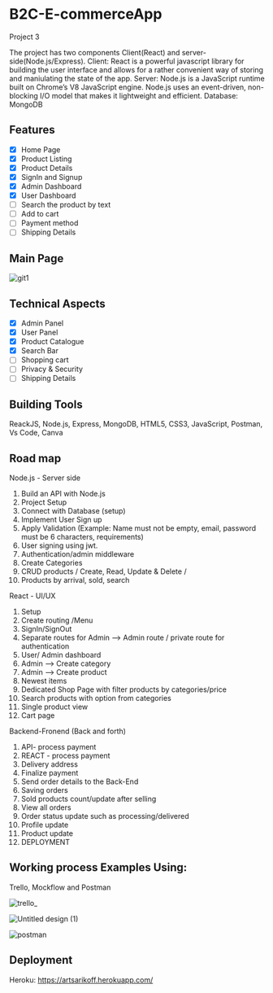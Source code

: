 
# B2C-E-commerceApp
Project 3 

The project has two components Client(React) and server-side(Node.js/Express). Client: React is a powerful javascript library for building the user interface and allows for a rather convenient way of storing and maniulating the state of the app. Server: Node.js is a JavaScript runtime built on Chrome’s V8 JavaScript engine. Node.js uses an event-driven, non-blocking I/O model that makes it lightweight and efficient.
Database: MongoDB



## Features
- [x] Home Page
- [x] Product Listing
- [x] Product Details
- [x] SignIn and Signup
- [x] Admin Dashboard
- [x] User Dashboard
- [ ] Search the product by text
- [ ] Add to cart
- [ ] Payment method
- [ ] Shipping Details

## Main Page
![git1](https://user-images.githubusercontent.com/55516592/83550459-1de03680-a4c4-11ea-8424-d5772e2350e5.png)

## Technical Aspects
- [x] Admin Panel
- [x] User Panel
- [x] Product Catalogue
- [x] Search Bar
- [ ] Shopping cart
- [ ] Privacy & Security
- [ ] Shipping Details
  
## Building Tools
ReackJS, Node.js, Express, MongoDB, HTML5, CSS3, JavaScript, Postman, Vs Code, Canva


## Road map

Node.js - Server side
1. Build an API with Node.js
2. Project  Setup
3. Connect with Database (setup)
4. Implement User Sign up 
5. Apply Validation (Example: Name must not be empty, email, password must be 6 characters, requirements)
6. User signing using jwt.
7. Authentication/admin middleware
8. Create Categories 
9. CRUD  products / Create, Read, Update & Delete /
10. Products by arrival, sold, search

React - UI/UX 
1. Setup
2. Create routing /Menu
3. SignIn/SignOut
4. Separate routes for Admin —> Admin route / private route for authentication
5. User/ Admin dashboard
6. Admin —> Create category 
7. Admin —> Create product
8. Newest  items 
9. Dedicated Shop Page with filter products by categories/price 
10. Search products with option from categories
11. Single product view 
12. Cart page 


Backend-Fronend (Back and forth)

1. API- process payment
2. REACT - process payment 
3. Delivery address
4. Finalize payment
5. Send order details to the Back-End
6. Saving orders
7. Sold products count/update after selling 
8. View all orders
9. Order status update such as processing/delivered
10. Profile update 
11. Product update 
12. DEPLOYMENT

## Working process Examples Using:
 Trello, Mockflow and Postman 

![trello_](https://user-images.githubusercontent.com/55516592/83551644-d78bd700-a4c5-11ea-83d3-9563972a25c8.png)

![Untitled design (1)](https://user-images.githubusercontent.com/55516592/83552129-83cdbd80-a4c6-11ea-88b2-119922857944.png)

![postman](https://user-images.githubusercontent.com/55516592/83552419-f50d7080-a4c6-11ea-8559-19faaad9927a.png)

## Deployment
Heroku: https://artsarikoff.herokuapp.com/